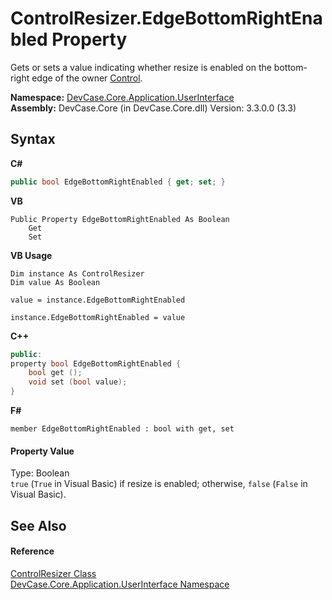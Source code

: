 # ControlResizer.EdgeBottomRightEnabled Property 
 

Gets or sets a value indicating whether resize is enabled on the bottom-right edge of the owner <a href="P_DevCase_Core_Application_UserInterface_ControlResizer_Control">Control</a>.

**Namespace:**&nbsp;<a href="N_DevCase_Core_Application_UserInterface">DevCase.Core.Application.UserInterface</a><br />**Assembly:**&nbsp;DevCase.Core (in DevCase.Core.dll) Version: 3.3.0.0 (3.3)

## Syntax

**C#**<br />
``` C#
public bool EdgeBottomRightEnabled { get; set; }
```

**VB**<br />
``` VB
Public Property EdgeBottomRightEnabled As Boolean
	Get
	Set
```

**VB Usage**<br />
``` VB Usage
Dim instance As ControlResizer
Dim value As Boolean

value = instance.EdgeBottomRightEnabled

instance.EdgeBottomRightEnabled = value
```

**C++**<br />
``` C++
public:
property bool EdgeBottomRightEnabled {
	bool get ();
	void set (bool value);
}
```

**F#**<br />
``` F#
member EdgeBottomRightEnabled : bool with get, set

```


#### Property Value
Type: Boolean<br />`true` (`True` in Visual Basic) if resize is enabled; otherwise, `false` (`False` in Visual Basic).

## See Also


#### Reference
<a href="T_DevCase_Core_Application_UserInterface_ControlResizer">ControlResizer Class</a><br /><a href="N_DevCase_Core_Application_UserInterface">DevCase.Core.Application.UserInterface Namespace</a><br />